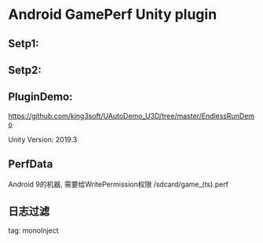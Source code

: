# Android GamePerf Unity plugin

## Setp1:


## Setp2:


## PluginDemo:

https://github.com/king3soft/UAutoDemo_U3D/tree/master/EndlessRunDemo

Unity Version: 2019.3

## PerfData

Android 9的机器, 需要给WritePermission权限
/sdcard/game_(ts).perf

## 日志过滤

tag: monoInject